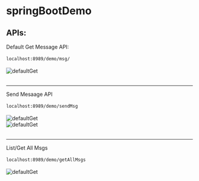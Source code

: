 # springBootDemo

## APIs:
Default Get Message API: <br/><br/>
``` localhost:8989/demo/msg/ ```
<br/><br/>
<img src="https://github.com/syamdanda/springBootDemo/blob/master/screenshots/defaultGet.png" alt="defaultGet"/>
<br/><br/><hr/>
Send Mesaage API <br/><br/>
``` localhost:8989/demo/sendMsg ```  <br/><br/>
<img src="https://github.com/syamdanda/springBootDemo/blob/master/screenshots/sendMsg1.png" alt="defaultGet"/><br/>
<img src="https://github.com/syamdanda/springBootDemo/blob/master/screenshots/sendMsg2.png" alt="defaultGet"/>
<br/><br/><hr/>

List/Get All Msgs <br/><br/>
``` localhost:8989/demo/getAllMsgs ``` <br/><br/>
<img src="https://github.com/syamdanda/springBootDemo/blob/master/screenshots/getAllMsgs.png" alt="defaultGet"/><br/>

